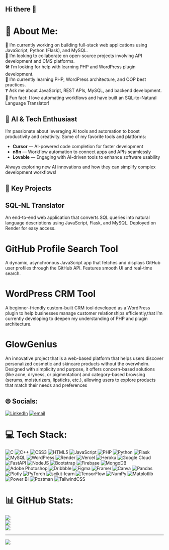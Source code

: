 ## Hi there 👋

# 💫 About Me:
🚀 I’m currently working on building full-stack web applications using JavaScript, Python (Flask), and MySQL.<br>🤝 I’m looking to collaborate on open-source projects involving API development and CMS platforms.<br> 🛠️ I’m looking for help with learning PHP and WordPress plugin development.<br> 🌱 I’m currently learning PHP, WordPress architecture, and OOP best practices.<br>❓ Ask me about JavaScript, REST APIs, MySQL, and backend development.<br> 🎉 Fun fact: I love automating workflows and have built an SQL-to-Natural Language Translator!

## 🤖 AI & Tech Enthusiast

I’m passionate about leveraging AI tools and automation to boost productivity and creativity. Some of my favorite tools and platforms:

- **Cursor** — AI-powered code completion for faster development  
- **n8n** — Workflow automation to connect apps and APIs seamlessly  
- **Lovable** — Engaging with AI-driven tools to enhance software usability

Always exploring new AI innovations and how they can simplify complex development workflows!

## 🚀 Key Projects

## SQL-NL Translator
An end-to-end web application that converts SQL queries into natural language descriptions using JavaScript, Flask, and MySQL. Deployed on Render for easy access.

# GitHub Profile Search Tool
A dynamic, asynchronous JavaScript app that fetches and displays GitHub user profiles through the GitHub API. Features smooth UI and real-time search.

# WordPress CRM Tool
A beginner-friendly  custom-built CRM tool developed as a WordPress plugin to help businesses manage customer relationships efficiently,that I’m currently developing to deepen my understanding of PHP and plugin architecture.

# GlowGenius
An innovative project that is a  web-based  platform that helps users discover personalized cosmetic and skincare products without the overwhelm. Designed with simplicity and purpose, it offers concern-based solutions (like acne, dryness, or pigmentation) and category-based browsing (serums, moisturizers, lipsticks, etc.), allowing users to explore products that match their needs and preferences

## 🌐 Socials:
[![LinkedIn](https://img.shields.io/badge/LinkedIn-%230077B5.svg?logo=linkedin&logoColor=white)](https://linkedin.com/in/varnikasood) [![email](https://img.shields.io/badge/Email-D14836?logo=gmail&logoColor=white)](mailto:varnikasood77@gmail.com) 

# 💻 Tech Stack:
![C](https://img.shields.io/badge/c-%2300599C.svg?style=flat&logo=c&logoColor=white) ![C++](https://img.shields.io/badge/c++-%2300599C.svg?style=flat&logo=c%2B%2B&logoColor=white) ![CSS3](https://img.shields.io/badge/css3-%231572B6.svg?style=flat&logo=css3&logoColor=white) ![HTML5](https://img.shields.io/badge/html5-%23E34F26.svg?style=flat&logo=html5&logoColor=white) ![JavaScript](https://img.shields.io/badge/javascript-%23323330.svg?style=flat&logo=javascript&logoColor=%23F7DF1E) ![PHP](https://img.shields.io/badge/php-%23777BB4.svg?style=flat&logo=php&logoColor=white) ![Python](https://img.shields.io/badge/python-3670A0?style=flat&logo=python&logoColor=ffdd54) ![Flask](https://img.shields.io/badge/flask-%23000.svg?style=flat&logo=flask&logoColor=white) ![MySQL](https://img.shields.io/badge/mysql-4479A1.svg?style=flat&logo=mysql&logoColor=white) ![WordPress](https://img.shields.io/badge/WordPress-%23117AC9.svg?style=flat&logo=WordPress&logoColor=white) ![Render](https://img.shields.io/badge/Render-%46E3B7.svg?style=flat&logo=render&logoColor=white) ![Vercel](https://img.shields.io/badge/vercel-%23000000.svg?style=flat&logo=vercel&logoColor=white) ![Heroku](https://img.shields.io/badge/heroku-%23430098.svg?style=flat&logo=heroku&logoColor=white) ![Google Cloud](https://img.shields.io/badge/GoogleCloud-%234285F4.svg?style=flat&logo=google-cloud&logoColor=white) ![FastAPI](https://img.shields.io/badge/FastAPI-005571?style=flat&logo=fastapi) ![NodeJS](https://img.shields.io/badge/node.js-6DA55F?style=flat&logo=node.js&logoColor=white) ![Bootstrap](https://img.shields.io/badge/bootstrap-%238511FA.svg?style=flat&logo=bootstrap&logoColor=white) ![Firebase](https://img.shields.io/badge/firebase-a08021?style=flat&logo=firebase&logoColor=ffcd34) ![MongoDB](https://img.shields.io/badge/MongoDB-%234ea94b.svg?style=flat&logo=mongodb&logoColor=white) ![Adobe Photoshop](https://img.shields.io/badge/adobe%20photoshop-%2331A8FF.svg?style=flat&logo=adobe%20photoshop&logoColor=white) ![Dribbble](https://img.shields.io/badge/Dribbble-EA4C89?style=flat&logo=dribbble&logoColor=white) ![Figma](https://img.shields.io/badge/figma-%23F24E1E.svg?style=flat&logo=figma&logoColor=white) ![Framer](https://img.shields.io/badge/Framer-black?style=flat&logo=framer&logoColor=blue) ![Canva](https://img.shields.io/badge/Canva-%2300C4CC.svg?style=flat&logo=Canva&logoColor=white) ![Pandas](https://img.shields.io/badge/pandas-%23150458.svg?style=flat&logo=pandas&logoColor=white) ![Plotly](https://img.shields.io/badge/Plotly-%233F4F75.svg?style=flat&logo=plotly&logoColor=white) ![PyTorch](https://img.shields.io/badge/PyTorch-%23EE4C2C.svg?style=flat&logo=PyTorch&logoColor=white) ![scikit-learn](https://img.shields.io/badge/scikit--learn-%23F7931E.svg?style=flat&logo=scikit-learn&logoColor=white) ![TensorFlow](https://img.shields.io/badge/TensorFlow-%23FF6F00.svg?style=flat&logo=TensorFlow&logoColor=white) ![NumPy](https://img.shields.io/badge/numpy-%23013243.svg?style=flat&logo=numpy&logoColor=white) ![Matplotlib](https://img.shields.io/badge/Matplotlib-%23ffffff.svg?style=flat&logo=Matplotlib&logoColor=black) ![Power Bi](https://img.shields.io/badge/power_bi-F2C811?style=flat&logo=powerbi&logoColor=black) ![Postman](https://img.shields.io/badge/Postman-FF6C37?style=flat&logo=postman&logoColor=white) ![TailwindCSS](https://img.shields.io/badge/tailwindcss-%2338B2AC.svg?style=flat&logo=tailwind-css&logoColor=white)
# 📊 GitHub Stats:
![](https://github-readme-stats.vercel.app/api?username=vrnikasood&theme=tokyonight&hide_border=false&include_all_commits=true&count_private=true)<br/>
![](https://nirzak-streak-stats.vercel.app/?user=vrnikasood&theme=tokyonight&hide_border=false)<br/>
![](https://github-readme-stats.vercel.app/api/top-langs/?username=vrnikasood&theme=tokyonight&hide_border=false&include_all_commits=true&count_private=true&layout=compact)

---
[![](https://visitcount.itsvg.in/api?id=vrnikasood&icon=0&color=0)](https://visitcount.itsvg.in)

<!-- Proudly created with GPRM ( https://gprm.itsvg.in ) -->
